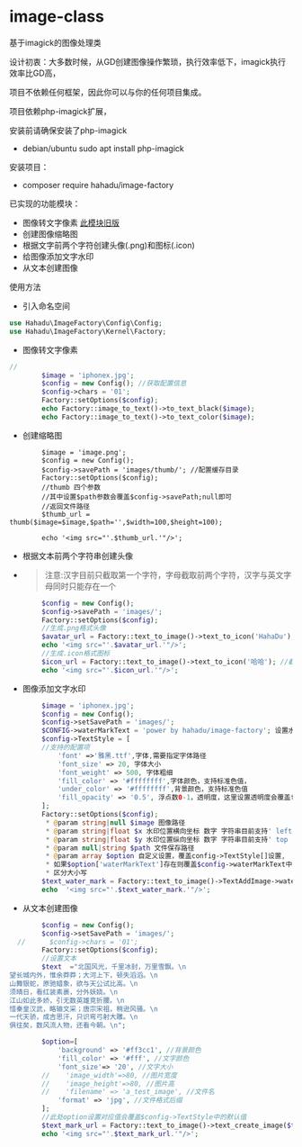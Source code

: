 # image-class
基于imagick的图像处理类

设计初衷：大多数时候，从GD创建图像操作繁琐，执行效率低下，imagick执行效率比GD高，

项目不依赖任何框架，因此你可以与你的任何项目集成。

项目依赖php-imagick扩展，

安装前请确保安装了php-imagick
- debian/ubuntu sudo apt install php-imagick

安装项目：
- composer require hahadu/image-factory

已实现的功能模块：
* 图像转文字像素 [此模块旧版](https://github.com/hahadu/image-to-text)
* 创建图像缩略图
* 根据文字前两个字符创建头像(.png)和图标(.icon)
* 给图像添加文字水印
* 从文本创建图像


使用方法
* 引入命名空间
```php
use Hahadu\ImageFactory\Config\Config;
use Hahadu\ImageFactory\Kernel\Factory;

```
* 图像转文字像素

```php
//
        $image = 'iphonex.jpg';
        $config = new Config(); //获取配置信息
        $config->chars = '01';
        Factory::setOptions($config);
        echo Factory::image_to_text()->to_text_black($image);
        echo Factory::image_to_text()->to_text_color($image);

```
* 创建缩略图
```
        $image = 'image.png';
        $config = new Config();
        $config->savePath = 'images/thumb/'; //配置缓存目录
        Factory::setOptions($config);
        //thumb 四个参数 
        //其中设置$path参数会覆盖$config->savePath;null即可
        //返回文件路径
        $thumb_url = thumb($image=$image,$path='',$width=100,$height=100);

        echo '<img src="'.$thumb_url.'"/>';

```
* 根据文本前两个字符串创建头像
- > 注意:汉字目前只截取第一个字符，字母截取前两个字符，汉字与英文字母同时只能存在一个
```php
        $config = new Config();
        $config->savePath = 'images/';
        Factory::setOptions($config);
        //生成.png格式头像
        $avatar_url = Factory::text_to_image()->text_to_icon('HahaDu'); //截取：Ha
        echo '<img src="'.$avatar_url.'"/>';
        //生成.icon格式图标
        $icon_url = Factory::text_to_image()->text_to_icon('哈哈'); //截取：哈
        echo '<img src="'.$icon_url.'"/>';
```
* 图像添加文字水印
```php
        $image = 'iphonex.jpg';
        $config = new Config();
        $config->setSavePath = 'images/';
        $CONFIG->waterMarkText = 'power by hahadu/image-factory'; 设置水印文字，支持\n换行符
        $config->TextStyle = [
        //支持的配置项
            'font' =>'雅黑.ttf',字体,需要指定字体路径
            'font_size' => 20, 字体大小
            'font_weight' => 500, 字体粗细
            'fill_color' => '#ffffffff',字体颜色，支持标准色值，
            'under_color' => '#ffffffff',背景颜色，支持标准色值
            'fill_opacity' => '0.5', 浮点数0-1，透明度，这里设置透明度会覆盖fill_color中的透明度
        ];
        Factory::setOptions($config);
         * @param string|null $image 图像路径
         * @param string|float $x 水印位置横向坐标 数字 字符串目前支持' left '、' right '、' center '
         * @param string|float $y 水印位置纵向坐标 数字 字符串目前支持' top '、' down '、' center '
         * @param null|string $path 文件保存路径
         * @param array $option 自定义设置，覆盖config->TextStyle[]设置,
         * 如果$option['waterMarkText']存在则覆盖$config->waterMarkText中设置的默认值
         * 区分大小写
        $text_water_mark = Factory::text_to_image()->TextAddImage->water_mark($image,$x='right',$y='down',$path=null,$option=[]);
        echo  '<img src="'.$text_water_mark.'"/>';

```
* 从文本创建图像
```php
        $config = new Config();
        $config->setSavePath = 'images/';
  //      $config->chars = '01';
        Factory::setOptions($config);
        //设置文本
        $text  ="北国风光，千里冰封，万里雪飘。\n
望长城内外，惟余莽莽；大河上下，顿失滔滔。\n
山舞银蛇，原驰蜡象，欲与天公试比高。\n
须晴日，看红装素裹，分外妖娆。\n
江山如此多娇，引无数英雄竞折腰。\n
惜秦皇汉武，略输文采；唐宗宋祖，稍逊风骚。\n
一代天骄，成吉思汗，只识弯弓射大雕。\n
俱往矣，数风流人物，还看今朝。\n";

        $option=[
            'background' => '#ff3cc1', //背景颜色
            'fill_color' => '#fff', //文字颜色
            'font_size'=> '20', //文字大小
        //    'image_width'=>80, //图片宽度
        //    'image_height'=>80, //图片高
        //    'filename' => 'a_test_image', //文件名
            'format' => 'jpg', //文件格式后缀
        ];
        //此处option设置对应值会覆盖$config->TextStyle中的默认值
        $text_mark_url = Factory::text_to_image()->text_create_image($text,$option);
        echo '<img src="'.$text_mark_url.'"/>';

```